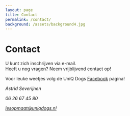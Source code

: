 ```yaml
---
layout: page
title: Contact
permalink: /contact/
background: /assets/background4.jpg
---
```

# Contact

U kunt zich inschrijven via e-mail.   
Heeft u nog vragen? Neem vrijblijvend contact op!

Voor leuke weetjes volg de UniQ Dogs [Facebook](https://facebook.com/positieveopvoeding) pagina! 


<address>
    <p>Astrid Severijnen</p>
    <p>06 26 67 45 80</p>
    <p><a href="mailto:lesopmaat@uniqdogs.nl">lesopmaat@uniqdogs.nl</a></p>
</address>
